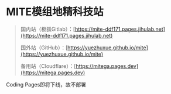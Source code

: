 ﻿# MITE模组地精科技站

> 国内站（极狐Gitlab）：[https://mite-ddf171.pages.jihulab.net](https://mite-ddf171.pages.jihulab.net) 
>
> 国外站（GitHub）：[https://yuezhuxue.github.io/mite](https://yuezhuxue.github.io/mite)
>
> 备用站（Cloudflare）：[https://mitega.pages.dev](https://mitega.pages.dev)  


Coding Pages即将下线，故不部署
